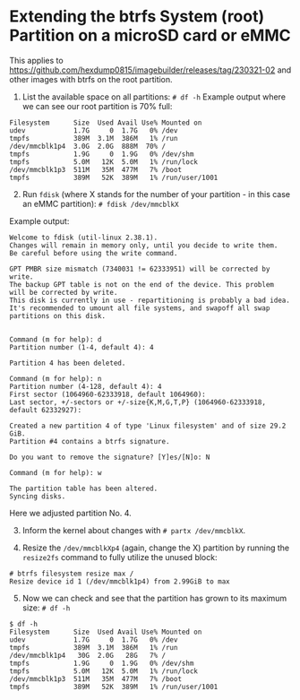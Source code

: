 # Extending the btrfs System (root) Partition on a microSD card or eMMC
This applies to https://github.com/hexdump0815/imagebuilder/releases/tag/230321-02 and other images with btrfs on the root partition.

01. List the available space on all partitions:
`# df -h`
Example output where we can see our root partition is 70% full:
```
Filesystem      Size  Used Avail Use% Mounted on
udev            1.7G     0  1.7G   0% /dev
tmpfs           389M  3.1M  386M   1% /run
/dev/mmcblk1p4  3.0G  2.0G  888M  70% /
tmpfs           1.9G     0  1.9G   0% /dev/shm
tmpfs           5.0M   12K  5.0M   1% /run/lock
/dev/mmcblk1p3  511M   35M  477M   7% /boot
tmpfs           389M   52K  389M   1% /run/user/1001
```

02. Run `fdisk` (where X stands for the number of your partition - in this case an eMMC partition):
`# fdisk /dev/mmcblkX`

Example output:

```
Welcome to fdisk (util-linux 2.38.1).
Changes will remain in memory only, until you decide to write them.
Be careful before using the write command.

GPT PMBR size mismatch (7340031 != 62333951) will be corrected by write.
The backup GPT table is not on the end of the device. This problem will be corrected by write.
This disk is currently in use - repartitioning is probably a bad idea.
It's recommended to umount all file systems, and swapoff all swap
partitions on this disk.


Command (m for help): d
Partition number (1-4, default 4): 4

Partition 4 has been deleted.

Command (m for help): n
Partition number (4-128, default 4): 4
First sector (1064960-62333918, default 1064960): 
Last sector, +/-sectors or +/-size{K,M,G,T,P} (1064960-62333918, default 62332927): 

Created a new partition 4 of type 'Linux filesystem' and of size 29.2 GiB.
Partition #4 contains a btrfs signature.

Do you want to remove the signature? [Y]es/[N]o: N

Command (m for help): w

The partition table has been altered.
Syncing disks.
```
Here we adjusted partition No. 4.

03. Inform the kernel about changes with `# partx /dev/mmcblkX`.

04. Resize the `/dev/mmcblkXp4` (again, change the X) partition by running the `resize2fs` command to fully utilize the unused block:

```
# btrfs filesystem resize max /
Resize device id 1 (/dev/mmcblk1p4) from 2.99GiB to max
```

05. Now we can check and see that the partition has grown to its maximum size:
`# df -h`

```
$ df -h
Filesystem      Size  Used Avail Use% Mounted on
udev            1.7G     0  1.7G   0% /dev
tmpfs           389M  3.1M  386M   1% /run
/dev/mmcblk1p4   30G  2.0G   28G   7% /
tmpfs           1.9G     0  1.9G   0% /dev/shm
tmpfs           5.0M   12K  5.0M   1% /run/lock
/dev/mmcblk1p3  511M   35M  477M   7% /boot
tmpfs           389M   52K  389M   1% /run/user/1001
```
